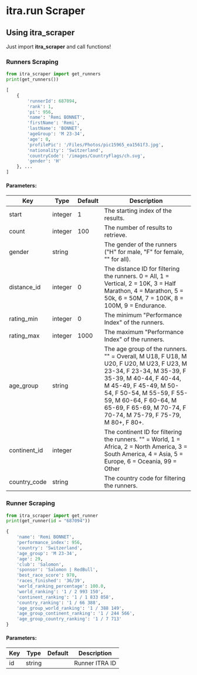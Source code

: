 # itra.run Scraper

## Using itra_scraper

Just import **itra_scraper** and call functions!


### Runners Scraping

```python
from itra_scraper import get_runners
print(get_runners())

[
    {
        'runnerId': 687094,
        'rank': 1,
        'pi': 956,
        'name': 'Remi BONNET',
        'firstName': 'Remi',
        'lastName': 'BONNET',
        'ageGroup': 'M 23-34', 
        'age': 0, 
        'profilePic': '/Files/Photos/pic15965_ea1561f3.jpg',
        'nationality': 'Switzerland',
        'countryCode': '/images/CountryFlags/ch.svg',
        'gender': 'H'
    }, ...
]
```

#### Parameters:

| Key       | Type       | Default     | Description                                                      |
|-----------|------------|-------------|-----------------------------------------------------|
| start        | integer | 1 | The starting index of the results. |
| count        | integer | 100 | The number of results to retrieve.                                                  |
| gender       | string  | | The gender of the runners ("H" for male, "F" for female, "" for all).  |
| distance_id  | integer | 0 |The distance ID for filtering the runners. 0 = All, 1 = Vertical, 2 = 10K, 3 = Half Marathon, 4 = Marathon, 5 = 50k, 6 = 50M, 7 = 100K, 8 = 100M, 9 = Endurance. |
| rating_min   | integer | 0 |  The minimum "Performance Index" of the runners.                        |
| rating_max   | integer | 1000 | The maximum "Performance Index" of the runners.                     |
| age_group    | string  | | The age group of the runners. "" = Overall, M U18, F U18, M U20, F U20, M U23, F U23, M 23-34, F 23-34, M 35-39, F 35-39, M 40-44, F 40-44, M 45-49, F 45-49, M 50-54, F 50-54, M 55-59, F 55-59, M 60-64, F 60-64, M 65-69, F 65-69, M 70-74, F 70-74, M 75-79, F 75-79, M 80+, F 80+. |
| continent_id | integer | | The continent ID for filtering the runners. "" = World, 1 = Africa, 2 = North America, 3 = South America, 4 = Asia, 5 = Europe, 6 = Oceania, 99 = Other |
| country_code | string  | | The country code for filtering the runners.|


### Runner Scraping

```python
from itra_scraper import get_runner
print(get_runner(id = "687094"))

{
    'name': 'Remi BONNET',
    'performance_index': 956,
    'country': 'Switzerland',
    'age_group': 'M 23-34',
    'age': 29,
    'club': 'Salomon',
    'sponsor': 'Salomon | RedBull',
    'best_race_score': 970,
    'races_finished': '36/39',
    'world_ranking_percentage': 100.0,
    'world_ranking': '1 / 2 993 150',
    'continent_ranking': '1 / 1 833 058',
    'country_ranking': '1 / 66 388',
    'age_group_world_ranking': '1 / 388 149',
    'age_group_continent_ranking': '1 / 244 566',
    'age_group_country_ranking': '1 / 7 713'
}
```

#### Parameters:

| Key       | Type       | Default     | Description                                                      |
|-----------|------------|-------------|-----------------------------------------------------|
| id        | string |  | Runner ITRA ID |